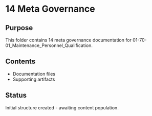 # 14 Meta Governance

## Purpose
This folder contains 14 meta governance documentation for 01-70-01_Maintenance_Personnel_Qualification.

## Contents
- Documentation files
- Supporting artifacts

## Status
Initial structure created - awaiting content population.
